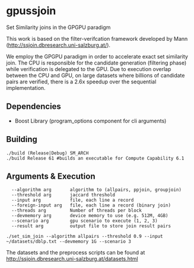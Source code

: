 
# gpussjoin
Set Similarity joins in the GPGPU paradigm

This work is based on the filter-verifcation framework developed by Mann (http://ssjoin.dbresearch.uni-salzburg.at/).

We employ the GPGPU paradigm in order to accelerate exact set similarity join. The CPU is responsible for the candidate generation (filtering phase) while verification is delegated to the GPU.
Due to execution overlap between the CPU and GPU, on large datasets where billions of candidate pairs are verified, there is a 2.6x speedup over the sequential implementation.

## Dependencies

* Boost Library (program_options component for cli arguments)

## Building 
```
./build (Release|Debug) SM_ARCH
./build Release 61 #builds an executable for Compute Capability 6.1
```

## Arguments & Execution
```
  --algorithm arg       algorithm to (allpairs, ppjoin, groupjoin)
  --threshold arg       jaccard threshold
  --input arg           file, each line a record
  --foreign-input arg   file, each line a record (binary join) 
  --threads arg         Number of threads per block
  --devmemory arg       device memory to use (e.g. 512M, 4GB)
  --scenario arg        gpu scenario to execute (1, 2, 3)
  --result arg          output file to store join result pairs
```

```
./set_sim_join --algorithm allpairs --threshold 0.9 --input ~/datasets/dblp.txt --devmemory 1G --scenario 3
```

The datasets and the preprocess scripts can be found at http://ssjoin.dbresearch.uni-salzburg.at/datasets.html
